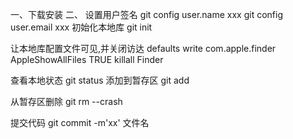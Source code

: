 一、下载安装
二、
设置用户签名
git config user.name xxx
git config user.email xxx
初始化本地库
git init

让本地库配置文件可见,并关闭访达
defaults write com.apple.finder AppleShowAllFiles TRUE
killall Finder  

查看本地状态
git status
添加到暂存区
git add 

从暂存区删除
git rm --crash 

提交代码
git commit -m'xx' 文件名